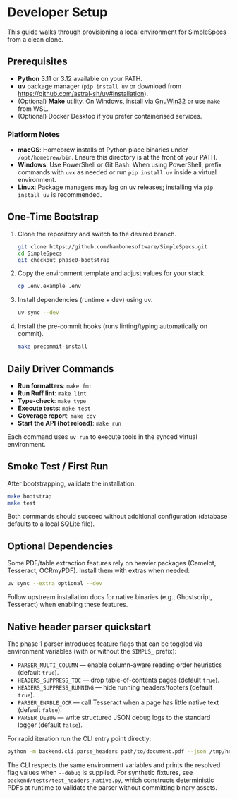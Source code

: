 # Developer Setup

This guide walks through provisioning a local environment for SimpleSpecs from a clean clone.

## Prerequisites

- **Python** 3.11 or 3.12 available on your PATH.
- **uv** package manager (`pip install uv` or download from <https://github.com/astral-sh/uv#installation>).
- (Optional) **Make** utility. On Windows, install via [GnuWin32](http://gnuwin32.sourceforge.net/packages/make.htm) or use `make` from WSL.
- (Optional) Docker Desktop if you prefer containerised services.

### Platform Notes

- **macOS**: Homebrew installs of Python place binaries under `/opt/homebrew/bin`. Ensure this directory is at the front of your PATH.
- **Windows**: Use PowerShell or Git Bash. When using PowerShell, prefix commands with `uvx` as needed or run `pip install uv` inside a virtual environment.
- **Linux**: Package managers may lag on uv releases; installing via `pip install uv` is recommended.

## One-Time Bootstrap

1. Clone the repository and switch to the desired branch.

   ```bash
   git clone https://github.com/hambonesoftware/SimpleSpecs.git
   cd SimpleSpecs
   git checkout phase0-bootstrap
   ```

2. Copy the environment template and adjust values for your stack.

   ```bash
   cp .env.example .env
   ```

3. Install dependencies (runtime + dev) using uv.

   ```bash
   uv sync --dev
   ```

4. Install the pre-commit hooks (runs linting/typing automatically on commit).

   ```bash
   make precommit-install
   ```

## Daily Driver Commands

- **Run formatters**: `make fmt`
- **Run Ruff lint**: `make lint`
- **Type-check**: `make type`
- **Execute tests**: `make test`
- **Coverage report**: `make cov`
- **Start the API (hot reload)**: `make run`

Each command uses `uv run` to execute tools in the synced virtual environment.

## Smoke Test / First Run

After bootstrapping, validate the installation:

```bash
make bootstrap
make test
```

Both commands should succeed without additional configuration (database defaults to a local SQLite file).

## Optional Dependencies

Some PDF/table extraction features rely on heavier packages (Camelot, Tesseract, OCRmyPDF). Install them with extras when needed:

```bash
uv sync --extra optional --dev
```

Follow upstream installation docs for native binaries (e.g., Ghostscript, Tesseract) when enabling these features.

## Native header parser quickstart

The phase 1 parser introduces feature flags that can be toggled via environment
variables (with or without the `SIMPLS_` prefix):

- `PARSER_MULTI_COLUMN` — enable column-aware reading order heuristics (default `true`).
- `HEADERS_SUPPRESS_TOC` — drop table-of-contents pages (default `true`).
- `HEADERS_SUPPRESS_RUNNING` — hide running headers/footers (default `true`).
- `PARSER_ENABLE_OCR` — call Tesseract when a page has little native text (default `false`).
- `PARSER_DEBUG` — write structured JSON debug logs to the standard logger (default `false`).

For rapid iteration run the CLI entry point directly:

```bash
python -m backend.cli.parse_headers path/to/document.pdf --json /tmp/headers.json --debug
```

The CLI respects the same environment variables and prints the resolved flag
values when `--debug` is supplied. For synthetic fixtures, see
`backend/tests/test_headers_native.py`, which constructs deterministic PDFs at
runtime to validate the parser without committing binary assets.

